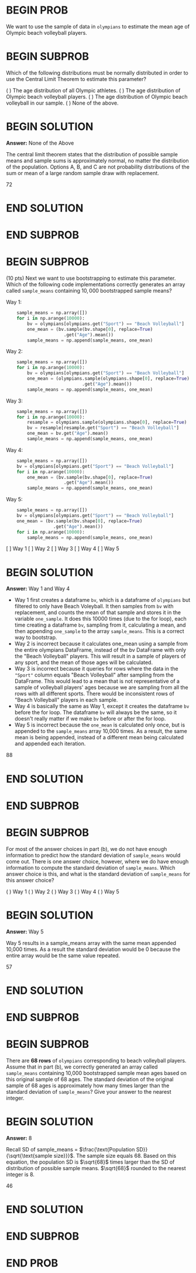 # BEGIN PROB

We want to use the sample of data in `olympians` to
estimate the mean age of Olympic beach volleyball players.

# BEGIN SUBPROB

Which of the following distributions must be normally distributed in
order to use the Central Limit Theorem to estimate this parameter?

( ) The age distribution of all Olympic athletes.
( ) The age distribution of Olympic beach volleyball players.
( ) The age distribution of Olympic beach volleyball in our sample.
( ) None of the above.

# BEGIN SOLUTION
**Answer:** None of the Above

The central limit theorem states that the distribution of possible sample means and sample sums is approximately normal, no matter the distribution of the population. Options A, B, and C are not probability distributions of the sum or mean of a large random sample draw with replacement.

<average>72</average>

# END SOLUTION

# END SUBPROB

# BEGIN SUBPROB

(10 pts) Next we want to use bootstrapping to estimate this parameter.
Which of the following code implementations correctly generates an array
called `sample_means` containing $10,000$ bootstrapped sample means?

Way 1:
```py
    sample_means = np.array([])
    for i in np.arange(10000):
        bv = olympians[olympians.get("Sport") == "Beach Volleyball"]
        one_mean = (bv.sample(bv.shape[0], replace=True)
                      .get("Age").mean())
        sample_means = np.append(sample_means, one_mean)
```

Way 2:
```py
    sample_means = np.array([])
    for i in np.arange(10000):
        bv = olympians[olympians.get("Sport") == "Beach Volleyball"]
        one_mean = (olympians.sample(olympians.shape[0], replace=True)
                             .get("Age").mean())
        sample_means = np.append(sample_means, one_mean)
```
Way 3:
```py
    sample_means = np.array([])
    for i in np.arange(10000):
        resample = olympians.sample(olympians.shape[0], replace=True)
        bv = resample[resample.get("Sport") == "Beach Volleyball"]
        one_mean = bv.get("Age").mean()
        sample_means = np.append(sample_means, one_mean)
```
Way 4:
```py
    sample_means = np.array([])
    bv = olympians[olympians.get("Sport") == "Beach Volleyball"]
    for i in np.arange(10000):
        one_mean = (bv.sample(bv.shape[0], replace=True)
                      .get("Age").mean())
        sample_means = np.append(sample_means, one_mean)
```
Way 5:
```py
    sample_means = np.array([])
    bv = olympians[olympians.get("Sport") == "Beach Volleyball"]
    one_mean = (bv.sample(bv.shape[0], replace=True)
                  .get("Age").mean())
    for i in np.arange(10000):
        sample_means = np.append(sample_means, one_mean)
```

[ ] Way 1
[ ] Way 2
[ ] Way 3
[ ] Way 4
[ ] Way 5

# BEGIN SOLUTION
**Answer:** Way 1 and Way 4  

- Way 1 first creates a dataframe `bv`, which is a dataframe of `olympians` but filtered to only have Beach Voleyball. It then samples from `bv` with replacement, and counts the mean of that sample and stores it in the variable `one_sample`. It does this 10000 times (due to the for loop), each time creating a dataframe `bv`, sampling from it, calculating a mean, and then appending `one_sample` to the array `sample_means`. This is a correct way to bootstrap.
- Way 2 is incorrect because it calculates one_mean using a sample from the entire olympians DataFrame, instead of the bv DataFrame with only the "Beach Volleyball" players. This will result in a sample of players of any sport, and the mean of those ages will be calculated.
- Way 3 is incorrect because it queries for rows where the data in the `"Sport"` column equals "Beach Volleyball" after sampling from the DataFrame. This would lead to a mean that is not representative of a sample of volleyball players' ages because we are sampling from all the rows with all different sports. There would be inconsistent rows of "Beach Volleyball" players in each sample.
- Way 4 is basically the same as Way 1, except it creates the dataframe `bv` before the for loop. The dataframe `bv` will always be the same, so it doesn't really matter if we make `bv` before or after the for loop. 
- Way 5 is incorrect because the `one_mean` is calculated only once, but is appended to the `sample_means` array 10,000 times.  As a result, the same mean is being appended, instead of a different mean being calculated and appended each iteration.


<average>88</average>

# END SOLUTION

# END SUBPROB

# BEGIN SUBPROB

For most of the answer choices in part (b), we do not have enough
information to predict how the standard deviation of `sample_means`
would come out. There is one answer choice, however, where we do have
enough information to compute the standard deviation of `sample_means`.
Which answer choice is this, and what is the standard deviation of
`sample_means` for this answer choice?

( ) Way 1
( ) Way 2
( ) Way 3
( ) Way 4
( ) Way 5

# BEGIN SOLUTION
**Answer:** Way 5

Way 5 results in a sample_means array with the same mean appended 10,000 times. As a result the standard deviation would be 0 because the entire array would be the same value repeated.

<average>57</average>

# END SOLUTION

# END SUBPROB

# BEGIN SUBPROB

There are **68 rows** of `olympians` corresponding to beach volleyball
players. Assume that in part (b), we correctly generated an array called
`sample_means` containing 10,000 bootstrapped sample mean ages based on
this original sample of 68 ages. The standard deviation of the original
sample of 68 ages is approximately how many times larger than the
standard deviation of `sample_means`? Give your answer to the nearest
integer.


# BEGIN SOLUTION
**Answer:** 8

 Recall SD of sample_means = $\frac{\text{Population SD}}{\sqrt{\text{sample size}}}$. The sample size equals 68. Based on this equation, the population SD is $\sqrt{68}$ times larger than the SD of distribution of possible sample means.  $\sqrt{68}$ rounded to the nearest integer is 8.

<average>46</average>

# END SOLUTION

# END SUBPROB

# END PROB